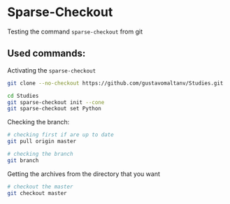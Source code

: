 # Sparse-Checkout

Testing the command `sparse-checkout` from git

## Used commands:

Activating the `sparse-checkout`

```bash
git clone --no-checkout https://github.com/gustavomaltanv/Studies.git

cd Studies
git sparse-checkout init --cone
git sparse-checkout set Python
```
Checking the branch:
```bash
# checking first if are up to date
git pull origin master 

# checking the branch
git branch
```
Getting the archives from the directory that you want
```bash
# checkout the master
git checkout master
```